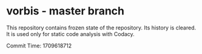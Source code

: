 # vorbis - master branch

This repository contains frozen state of the repository.
Its history is cleared. It is used only for static code
analysis with Codacy.

Commit Time: 1709618712